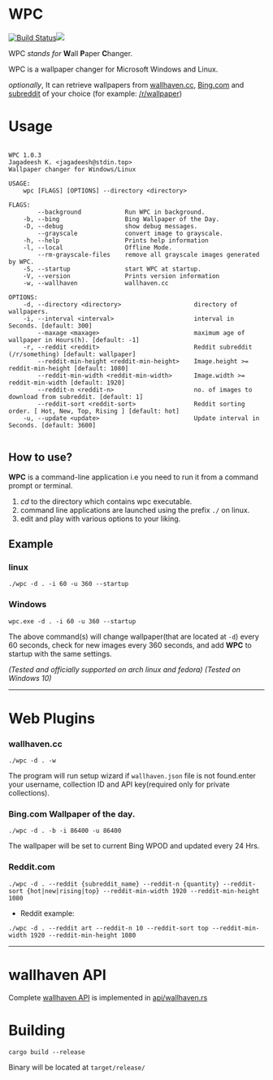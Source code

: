 # WPC  
  
[![Build Status](https://travis-ci.org/jkotra/wpc.svg?branch=master)](https://travis-ci.org/jkotra/wpc)![](https://img.shields.io/github/languages/code-size/jkotra/wpc)

WPC *stands for* **W**all **P**aper **C**hanger.
  
WPC is a wallpaper changer for Microsoft Windows and Linux. 

*optionally*, It can retrieve wallpapers from [wallhaven.cc](https://wallhaven.cc/), [Bing.com](https://www.bing.com/) and [subreddit](https://reddit.com) of your choice (for example: [/r/wallpaper](https://www.reddit.com/r/wallpaper/))
  
# Usage  
  
```

WPC 1.0.3
Jagadeesh K. <jagadeesh@stdin.top>
Wallpaper changer for Windows/Linux

USAGE:
    wpc [FLAGS] [OPTIONS] --directory <directory>

FLAGS:
        --background            Run WPC in background.
    -b, --bing                  Bing Wallpaper of the Day.
    -D, --debug                 show debug messages.
        --grayscale             convert image to grayscale.
    -h, --help                  Prints help information
    -l, --local                 Offline Mode.
        --rm-grayscale-files    remove all grayscale images generated by WPC.
    -S, --startup               start WPC at startup.
    -V, --version               Prints version information
    -w, --wallhaven             wallhaven.cc

OPTIONS:
    -d, --directory <directory>                    directory of wallpapers.
    -i, --interval <interval>                      interval in Seconds. [default: 300]
        --maxage <maxage>                          maximum age of wallpaper in Hours(h). [default: -1]
    -r, --reddit <reddit>                          Reddit subreddit (/r/something) [default: wallpaper]
        --reddit-min-height <reddit-min-height>    Image.height >= reddit-min-height [default: 1080]
        --reddit-min-width <reddit-min-width>      Image.width >= reddit-min-width [default: 1920]
        --reddit-n <reddit-n>                      no. of images to download from subreddit. [default: 1]
        --reddit-sort <reddit-sort>                Reddit sorting order. [ Hot, New, Top, Rising ] [default: hot]
    -u, --update <update>                          Update interval in Seconds. [default: 3600]


```

## How to use?

**WPC** is a command-line application i.e you need to run it from a command prompt or terminal.

1. *cd* to the directory which contains wpc executable.
2. command line applications are launched using the prefix `./` on linux.
3. edit and play with various options to your liking.

## Example


### linux
```
./wpc -d . -i 60 -u 360 --startup
```

### Windows
```
wpc.exe -d . -i 60 -u 360 --startup

```

The above command(s) will change wallpaper(that are located at `-d`) every 60 seconds, check for new images every 360 seconds, and add **WPC** to startup with the same settings.

*(Tested and officially supported on arch linux and fedora)*
*(Tested on Windows 10)*

---

# Web Plugins

### wallhaven.cc

`./wpc -d . -w`

The program will run setup wizard if `wallhaven.json` file is not found.enter your username, collection ID and API key(required only for private collections).


### Bing.com Wallpaper of the day.

`./wpc -d . -b -i 86400 -u 86400`

The wallpaper will be set to current Bing WPOD and updated every 24 Hrs.


### Reddit.com

`./wpc -d . --reddit {subreddit_name} --reddit-n {quantity} --reddit-sort {hot|new|rising|top} --reddit-min-width 1920 --reddit-min-height 1080`

- Reddit example:

`./wpc -d . --reddit art --reddit-n 10 --reddit-sort top --reddit-min-width 1920 --reddit-min-height 1080`


---

# wallhaven API

Complete [wallhaven API](https://wallhaven.cc/help/api) is implemented in [api/wallhaven.rs](src/web/wallhaven_api.rs)

# Building  

`cargo build --release`  

Binary will be located at `target/release/`
